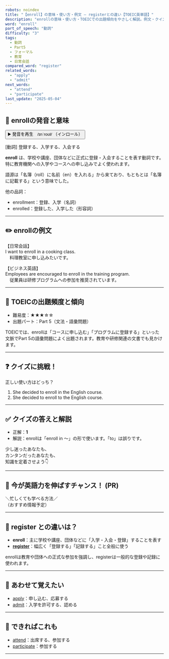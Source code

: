 ```yaml
---
robots: noindex
title: "【enroll】の意味・使い方・例文 ― registerとの違い【TOEIC英単語】"
description: "enrollの意味・使い方・TOEICでの出題傾向をやさしく解説。例文・クイズ付きでregisterとの違いもわかりやすく学べます。"
word: "enroll"
part_of_speech: "動詞"
difficulty: "3"
tags:
  - 動詞
  - Part5
  - フォーマル
  - 教育
  - 日常会話
compared_word: "register"
related_words:
  - "apply"
  - "admit"
next_words:
  - "attend"
  - "participate"
last_update: "2025-05-04"
---
```


## 🔰 enrollの発音と意味

<button class="play-audio" onclick="playTTS('enroll')">
  <span class="play-audio-main">
    ▶️ 発音を再生　/ɪnˈroʊl/
  </span>
  <span class="play-audio-sub">
    （インロール）
  </span>
</button>

[動詞] 登録する、入学する、入会する

**enroll** は、学校や講座、団体などに正式に登録・入会することを表す動詞です。特に教育機関への入学やコースへの申し込みでよく使われます。

語源は「名簿（roll）に名前（en）を入れる」から来ており、もともとは「名簿に記載する」という意味でした。

他の品詞：  
- enrollment：登録、入学（名詞）
- enrolled：登録した、入学した（形容詞）

---

## ✏️ enrollの例文

【日常会話】  
I want to enroll in a cooking class.  
　料理教室に申し込みたいです。

【ビジネス英語】  
Employees are encouraged to enroll in the training program.  
　従業員は研修プログラムへの参加を推奨されています。

---

## 🎯 TOEICの出題頻度と傾向

- 難易度：★★★☆☆
- 出題パート：Part 5（文法・語彙問題）

TOEICでは、enrollは「コースに申し込む」「プログラムに登録する」といった文脈でPart 5の語彙問題によく出題されます。教育や研修関連の文書でも見かけます。

---

## ❓ クイズに挑戦！

正しい使い方はどっち？

1. She decided to enroll in the English course.  
2. She decided to enroll to the English course.

---

## ✅ クイズの答えと解説

- 正解：**1**
- 解説：enrollは「enroll in ～」の形で使います。「to」は誤りです。

少し迷ったあなたも、  
カンタンだったあなたも、  
知識を定着させよう👇️

---

## 🚀 今が英語力を伸ばすチャンス！ (PR)

<div class="info-center">
＼忙しくても学べる方法／<br>  
（おすすめ情報予定）
</div>

---

## 🤔  register との違いは？

- **enroll**：主に学校や講座、団体などに「入学・入会・登録」することを表す
- **[register](/register)**：幅広く「登録する」「記録する」こと全般に使う

enrollは教育や団体への正式な参加を強調し、registerは一般的な登録や記録に使われます。

---

## 🧩 あわせて覚えたい

- [apply](/apply)：申し込む、応募する
- [admit](/admit)：入学を許可する、認める

---

## 📖 できればこれも

- [attend](/attend)：出席する、参加する
- [participate](/participate)：参加する

---
<!-- cvid: aid10_bid30 -->
